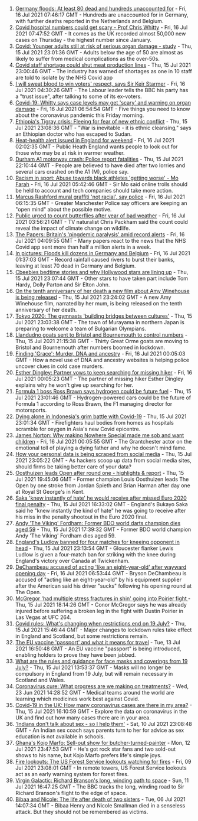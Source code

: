1. [Germany floods: At least 80 dead and hundreds unaccounted for](https://www.bbc.co.uk/news/world-europe-57858829) - Fri, 16 Jul 2021 07:46:17 GMT - Hundreds are unaccounted for in Germany, with further deaths reported in the Netherlands and Belgium.
2. [Covid hospital numbers could get scary - Prof Chris Whitty](https://www.bbc.co.uk/news/uk-57858864) - Fri, 16 Jul 2021 07:47:52 GMT - It comes as the UK recorded almost 50,000 new cases on Thursday - the highest number since January.
3. [Covid: Younger adults still at risk of serious organ damage - study](https://www.bbc.co.uk/news/health-57840825) - Thu, 15 Jul 2021 23:01:36 GMT - Adults below the age of 50 are almost as likely to suffer from medical complications as the over-50s.
4. [Covid staff shortage could shut meat production lines](https://www.bbc.co.uk/news/business-57856566) - Thu, 15 Jul 2021 23:00:46 GMT - The industry has warned of shortages as one in 10 staff are told to isolate by the NHS Covid app
5. [I will sweat blood to win voters' respect, says Sir Keir Starmer](https://www.bbc.co.uk/news/uk-politics-57848266) - Fri, 16 Jul 2021 04:30:26 GMT - The Labour leader tells the BBC his party has a "trust issue", after talking to some of its ex-voters.
6. [Covid-19: Whitty says case levels may get 'scary' and warning on organ damage](https://www.bbc.co.uk/news/uk-57849300) - Fri, 16 Jul 2021 06:54:54 GMT - Five things you need to know about the coronavirus pandemic this Friday morning.
7. [Ethiopia's Tigray crisis: Fleeing for fear of new ethnic conflict](https://www.bbc.co.uk/news/world-africa-57818673) - Thu, 15 Jul 2021 23:08:36 GMT - "War is inevitable - it is ethnic cleansing," says an Ethiopian doctor who has escaped to Sudan.
8. [Heat-health alert issued in England for weekend](https://www.bbc.co.uk/news/uk-57858950) - Fri, 16 Jul 2021 02:02:35 GMT - Public Heath England wants people to look out for those who may be at risk in warmer weather.
9. [Durham A1 motorway crash: Police report fatalities](https://www.bbc.co.uk/news/uk-england-tyne-57857358) - Thu, 15 Jul 2021 22:10:44 GMT - People are believed to have died after two lorries and several cars crashed on the A1 (M), police say.
10. [Racism in sport: Abuse towards black athletes 'getting worse' - Mo Farah](https://www.bbc.co.uk/news/uk-57857993) - Fri, 16 Jul 2021 05:42:46 GMT - Sir Mo said online trolls should be held to account and tech companies should take more action.
11. [Marcus Rashford mural graffiti 'not racial', say police](https://www.bbc.co.uk/news/uk-england-manchester-57852315) - Fri, 16 Jul 2021 06:15:35 GMT - Greater Manchester Police say officers are keeping an "open mind" about the possible motive.
12. [Public urged to count butterflies after year of bad weather](https://www.bbc.co.uk/news/uk-57859345) - Fri, 16 Jul 2021 03:56:21 GMT - TV naturalist Chris Packham said the count could reveal the impact of climate change on wildlife.
13. [The Papers: Britain's 'pingdemic paralysis' amid record alerts](https://www.bbc.co.uk/news/blogs-the-papers-57858393) - Fri, 16 Jul 2021 04:09:55 GMT - Many papers react to the news that the NHS Covid app sent more than half a million alerts in a week.
14. [In pictures: Floods kill dozens in Germany and Belgium](https://www.bbc.co.uk/news/world-europe-57858826) - Fri, 16 Jul 2021 01:37:03 GMT - Record rainfall caused rivers to burst their banks, leaving at least 70 dead in Germany and Belgium.
15. [Cbeebies bedtime stories and why Hollywood stars are lining up](https://www.bbc.co.uk/news/entertainment-arts-57827931) - Thu, 15 Jul 2021 23:07:44 GMT - Other stars to have taken part include Tom Hardy, Dolly Parton and Sir Elton John.
16. [On the tenth anniversary of her death a new film about Amy Winehouse is being released](https://www.bbc.co.uk/news/entertainment-arts-57850132) - Thu, 15 Jul 2021 23:24:02 GMT - A new Amy Winehouse film, narrated by her mum, is being released on the tenth anniversary of her death.
17. [Tokyo 2020: The gymnasts 'building bridges between cultures'](https://www.bbc.co.uk/news/world-asia-57839224) - Thu, 15 Jul 2021 23:03:38 GMT - The town of Murayama in northern Japan is preparing to welcome a team of Bulgarian Olympians.
18. [Llandudno goats sent to Bristol and Bournemouth to control numbers](https://www.bbc.co.uk/news/uk-wales-57849393) - Thu, 15 Jul 2021 21:15:38 GMT - Thirty Great Orme goats are moving to Bristol and Bournemouth after numbers boomed in lockdown.
19. [Finding 'Grace': Murder, DNA and ancestry](https://www.bbc.co.uk/news/technology-57801794) - Fri, 16 Jul 2021 00:05:03 GMT - How a novel use of DNA and ancestry websites is helping police uncover clues in cold case murders.
20. [Esther Dingley: Partner vows to keep searching for missing hiker](https://www.bbc.co.uk/news/uk-england-tyne-57818035) - Fri, 16 Jul 2021 00:05:23 GMT - The partner of missing hiker Esther Dingley explains why he won't give up searching for her.
21. [Formula 1 boss Ross Brawn says hydrogen could be future fuel](https://www.bbc.co.uk/sport/formula1/57842205) - Thu, 15 Jul 2021 23:01:46 GMT - Hydrogen-powered cars could be the future of Formula 1 according to Ross Brawn, the F1 managing director for motorsports.
22. [Dying alone in Indonesia's grim battle with Covid-19](https://www.bbc.co.uk/news/world-asia-57830770) - Thu, 15 Jul 2021 23:01:34 GMT - Firefighters haul bodies from homes as hospitals scramble for oxygen in Asia's new Covid epicentre.
23. [James Norton: Why making Nowhere Special made me sob and want children](https://www.bbc.co.uk/news/entertainment-arts-57769056) - Fri, 16 Jul 2021 00:05:55 GMT - The Grantchester actor on the emotional toll of playing a dying father and why he doesn't mind fame.
24. [How your personal data is being scraped from social media](https://www.bbc.co.uk/news/business-57841239) - Thu, 15 Jul 2021 23:05:22 GMT - As hackers scoop up data from social media sites, should firms be taking better care of your data?
25. [Oosthuizen leads Open after round one - highlights & report](https://www.bbc.co.uk/sport/golf/57854050) - Thu, 15 Jul 2021 19:45:06 GMT - Former champion Louis Oosthuizen leads The Open by one stroke from Jordan Spieth and Brian Harman after day one at Royal St George's in Kent.
26. [Saka 'knew instantly of hate' he would receive after missed Euro 2020 final penalty](https://www.bbc.co.uk/sport/football/57855251) - Thu, 15 Jul 2021 16:33:02 GMT - England's Bukayo Saka said he "knew instantly the kind of hate" he was going to receive after his miss in the penalty shootout in the Euro 2020 final.
27. [Andy 'The Viking' Fordham: Former BDO world darts champion dies aged 59](https://www.bbc.co.uk/sport/darts/57856227) - Thu, 15 Jul 2021 17:39:32 GMT - Former BDO world champion Andy 'The Viking' Fordham dies aged 59.
28. [England's Ludlow banned for four matches for kneeing opponent in head](https://www.bbc.co.uk/sport/rugby-union/57858884) - Thu, 15 Jul 2021 23:13:54 GMT - Gloucester flanker Lewis Ludlow is given a four-match ban for striking with the knee during England's victory over Canada at Twickenham.
29. [DeChambeau accused of acting 'like an eight-year-old' after wayward opening day](https://www.bbc.co.uk/sport/golf/57860263) - Fri, 16 Jul 2021 06:53:44 GMT - Bryson DeChambeau is accused of "acting like an eight-year-old" by his equipment supplier after the American said his driver "sucks" following his opening round at The Open.
30. [McGregor 'had multiple stress fractures in shin' going into Poirier fight ](https://www.bbc.co.uk/sport/mixed-martial-arts/57856435) - Thu, 15 Jul 2021 18:14:26 GMT - Conor McGregor says he was already injured before suffering a broken leg in the fight with Dustin Poirier in Las Vegas at UFC 264.
31. [Covid rules: What's changing when restrictions end on 19 July?](https://www.bbc.co.uk/news/explainers-52530518) - Thu, 15 Jul 2021 15:46:44 GMT - Major changes to lockdown rules take effect in England and Scotland, but some restrictions remain.
32. [The EU vaccine 'passport' and what it means for travel](https://www.bbc.co.uk/news/explainers-57665765) - Tue, 13 Jul 2021 16:50:48 GMT - An EU vaccine "passport" is being introduced, enabling holders to prove they have been jabbed.
33. [What are the rules and guidance for face masks and coverings from 19 July?](https://www.bbc.co.uk/news/health-51205344) - Thu, 15 Jul 2021 13:53:37 GMT - Masks will no longer be compulsory in England from 19 July, but will remain necessary in Scotland and Wales.
34. [Coronavirus cure: What progress are we making on treatments?](https://www.bbc.co.uk/news/health-52354520) - Wed, 23 Jun 2021 14:28:52 GMT - Medical teams around the world are learning which medicines work best against Covid.
35. [Covid-19 in the UK: How many coronavirus cases are there in my area?](https://www.bbc.co.uk/news/uk-51768274) - Thu, 15 Jul 2021 16:10:59 GMT - Explore the data on coronavirus in the UK and find out how many cases there are in your area.
36. ['Indians don't talk about sex - so I help them'](https://www.bbc.co.uk/news/stories-56838660) - Sat, 10 Jul 2021 23:08:48 GMT - An Indian sex coach says parents turn to her for advice as sex education is not available in schools.
37. [Ghana's Kojo Marfo: Sell-out show for butcher-turned-painter](https://www.bbc.co.uk/news/world-africa-57553149) - Mon, 12 Jul 2021 23:47:53 GMT - He's got rock star fans and two sold-out shows to his name, but Kojo Marfo prefers life's simple joys.
38. [Fire lookouts: The US Forest Service lookouts watching for fires](https://www.bbc.co.uk/news/world-us-canada-57626403) - Fri, 09 Jul 2021 23:08:01 GMT - In remote towers, US Forest Service lookouts act as an early warning system for forest fires.
39. [Virgin Galactic: Richard Branson's long, winding path to space](https://www.bbc.co.uk/news/science-environment-57798167) - Sun, 11 Jul 2021 16:47:25 GMT - The BBC tracks the long, winding road to Sir Richard Branson's flight to the edge of space.
40. [Bibaa and Nicole: The life after death of two sisters](https://www.bbc.co.uk/news/uk-england-london-57679755) - Tue, 06 Jul 2021 14:07:34 GMT - Bibaa Henry and Nicole Smallman died in a senseless attack. But they should not be remembered as victims.
